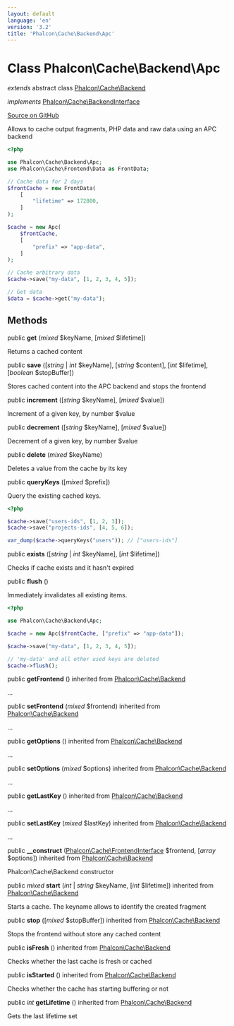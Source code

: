 ```yaml
---
layout: default
language: 'en'
version: '3.2'
title: 'Phalcon\Cache\Backend\Apc'
---
```

# Class **Phalcon\Cache\Backend\Apc**

*extends* abstract class [Phalcon\Cache\Backend](/3.2/en/api/Phalcon_Cache_Backend)

*implements* [Phalcon\Cache\BackendInterface](/3.2/en/api/Phalcon_Cache_BackendInterface)

<a href="https://github.com/phalcon/cphalcon/tree/v3.2.0/phalcon/cache/backend/apc.zep" class="btn btn-default btn-sm">Source on GitHub</a>

Allows to cache output fragments, PHP data and raw data using an APC backend

```php
<?php

use Phalcon\Cache\Backend\Apc;
use Phalcon\Cache\Frontend\Data as FrontData;

// Cache data for 2 days
$frontCache = new FrontData(
    [
        "lifetime" => 172800,
    ]
);

$cache = new Apc(
    $frontCache,
    [
        "prefix" => "app-data",
    ]
);

// Cache arbitrary data
$cache->save("my-data", [1, 2, 3, 4, 5]);

// Get data
$data = $cache->get("my-data");

```


## Methods
public  **get** (*mixed* $keyName, [*mixed* $lifetime])

Returns a cached content



public  **save** ([*string* | *int* $keyName], [*string* $content], [*int* $lifetime], [*boolean* $stopBuffer])

Stores cached content into the APC backend and stops the frontend



public  **increment** ([*string* $keyName], [*mixed* $value])

Increment of a given key, by number $value



public  **decrement** ([*string* $keyName], [*mixed* $value])

Decrement of a given key, by number $value



public  **delete** (*mixed* $keyName)

Deletes a value from the cache by its key



public  **queryKeys** ([*mixed* $prefix])

Query the existing cached keys.

```php
<?php

$cache->save("users-ids", [1, 2, 3]);
$cache->save("projects-ids", [4, 5, 6]);

var_dump($cache->queryKeys("users")); // ["users-ids"]

```



public  **exists** ([*string* | *int* $keyName], [*int* $lifetime])

Checks if cache exists and it hasn't expired



public  **flush** ()

Immediately invalidates all existing items.

```php
<?php

use Phalcon\Cache\Backend\Apc;

$cache = new Apc($frontCache, ["prefix" => "app-data"]);

$cache->save("my-data", [1, 2, 3, 4, 5]);

// 'my-data' and all other used keys are deleted
$cache->flush();

```



public  **getFrontend** () inherited from [Phalcon\Cache\Backend](/3.2/en/api/Phalcon_Cache_Backend)

...


public  **setFrontend** (*mixed* $frontend) inherited from [Phalcon\Cache\Backend](/3.2/en/api/Phalcon_Cache_Backend)

...


public  **getOptions** () inherited from [Phalcon\Cache\Backend](/3.2/en/api/Phalcon_Cache_Backend)

...


public  **setOptions** (*mixed* $options) inherited from [Phalcon\Cache\Backend](/3.2/en/api/Phalcon_Cache_Backend)

...


public  **getLastKey** () inherited from [Phalcon\Cache\Backend](/3.2/en/api/Phalcon_Cache_Backend)

...


public  **setLastKey** (*mixed* $lastKey) inherited from [Phalcon\Cache\Backend](/3.2/en/api/Phalcon_Cache_Backend)

...


public  **__construct** ([Phalcon\Cache\FrontendInterface](/3.2/en/api/Phalcon_Cache_FrontendInterface) $frontend, [*array* $options]) inherited from [Phalcon\Cache\Backend](/3.2/en/api/Phalcon_Cache_Backend)

Phalcon\Cache\Backend constructor



public *mixed* **start** (*int* | *string* $keyName, [*int* $lifetime]) inherited from [Phalcon\Cache\Backend](/3.2/en/api/Phalcon_Cache_Backend)

Starts a cache. The keyname allows to identify the created fragment



public  **stop** ([*mixed* $stopBuffer]) inherited from [Phalcon\Cache\Backend](/3.2/en/api/Phalcon_Cache_Backend)

Stops the frontend without store any cached content



public  **isFresh** () inherited from [Phalcon\Cache\Backend](/3.2/en/api/Phalcon_Cache_Backend)

Checks whether the last cache is fresh or cached



public  **isStarted** () inherited from [Phalcon\Cache\Backend](/3.2/en/api/Phalcon_Cache_Backend)

Checks whether the cache has starting buffering or not



public *int* **getLifetime** () inherited from [Phalcon\Cache\Backend](/3.2/en/api/Phalcon_Cache_Backend)

Gets the last lifetime set



